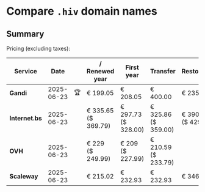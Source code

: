 # Compare `.hiv` domain names

## Summary

Pricing (excluding taxes):

| Service | Date |  | / Renewed year | First year | Transfer | Restoration |
|--|--|--|--|--|--|--|
| **Gandi** | 2025-06-23 | 🏆 | € 199.05 | € 208.05 | € 400.00 | € 235.35 |
| **Internet.bs** | 2025-06-23 |  | € 335.65<br>($ 369.79) | € 297.73<br>($ 328.00) | € 325.86<br>($ 359.00) | € 390.15<br>($ 429.79) |
| **OVH** | 2025-06-23 |  | € 229<br>($ 249.99) | € 209<br>($ 227.99) | € 210.59<br>($ 233.79) |  |
| **Scaleway** | 2025-06-23 |  | € 215.02 | € 232.93 | € 232.93 | € 346.81 |
